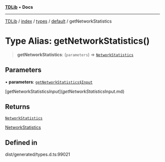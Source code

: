 [**TDLib**](../../../../../../README.md) • **Docs**

***

[TDLib](../../../../../../modules.md) / [index](../../../../../README.md) / [types](../../../README.md) / [default](../README.md) / getNetworkStatistics

# Type Alias: getNetworkStatistics()

> **getNetworkStatistics**: (`parameters`) => [`NetworkStatistics`](NetworkStatistics.md)

## Parameters

• **parameters**: [`getNetworkStatistics$Input`](getNetworkStatistics$Input.md)

[getNetworkStatistics$Input](getNetworkStatistics$Input.md)

## Returns

[`NetworkStatistics`](NetworkStatistics.md)

[NetworkStatistics](NetworkStatistics.md)

## Defined in

dist/generated/types.d.ts:99021
